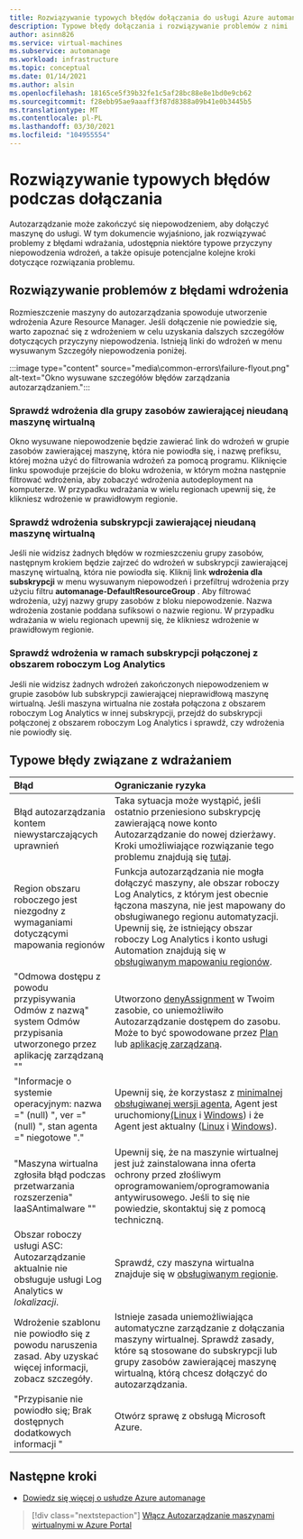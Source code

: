 ```yaml
---
title: Rozwiązywanie typowych błędów dołączania do usługi Azure automanage
description: Typowe błędy dołączania i rozwiązywanie problemów z nimi
author: asinn826
ms.service: virtual-machines
ms.subservice: automanage
ms.workload: infrastructure
ms.topic: conceptual
ms.date: 01/14/2021
ms.author: alsin
ms.openlocfilehash: 18165ce5f39b32fe1c5af28bc88e8e1bd0e9cb62
ms.sourcegitcommit: f28ebb95ae9aaaff3f87d8388a09b41e0b3445b5
ms.translationtype: MT
ms.contentlocale: pl-PL
ms.lasthandoff: 03/30/2021
ms.locfileid: "104955554"
---
```

# <a name="troubleshoot-common-automanage-onboarding-errors"></a>Rozwiązywanie typowych błędów podczas dołączania
Autozarządzanie może zakończyć się niepowodzeniem, aby dołączyć maszynę do usługi. W tym dokumencie wyjaśniono, jak rozwiązywać problemy z błędami wdrażania, udostępnia niektóre typowe przyczyny niepowodzenia wdrożeń, a także opisuje potencjalne kolejne kroki dotyczące rozwiązania problemu.

## <a name="troubleshooting-deployment-failures"></a>Rozwiązywanie problemów z błędami wdrożenia
Rozmieszczenie maszyny do autozarządzania spowoduje utworzenie wdrożenia Azure Resource Manager. Jeśli dołączenie nie powiedzie się, warto zapoznać się z wdrożeniem w celu uzyskania dalszych szczegółów dotyczących przyczyny niepowodzenia. Istnieją linki do wdrożeń w menu wysuwanym Szczegóły niepowodzenia poniżej.

:::image type="content" source="media\common-errors\failure-flyout.png" alt-text="Okno wysuwane szczegółów błędów zarządzania autozarządzaniem.":::

### <a name="check-the-deployments-for-the-resource-group-containing-the-failed-vm"></a>Sprawdź wdrożenia dla grupy zasobów zawierającej nieudaną maszynę wirtualną
Okno wysuwane niepowodzenie będzie zawierać link do wdrożeń w grupie zasobów zawierającej maszynę, która nie powiodła się, i nazwę prefiksu, której można użyć do filtrowania wdrożeń za pomocą programu. Kliknięcie linku spowoduje przejście do bloku wdrożenia, w którym można następnie filtrować wdrożenia, aby zobaczyć wdrożenia autodeployment na komputerze. W przypadku wdrażania w wielu regionach upewnij się, że klikniesz wdrożenie w prawidłowym regionie.

### <a name="check-the-deployments-for-the-subscription-containing-the-failed-vm"></a>Sprawdź wdrożenia subskrypcji zawierającej nieudaną maszynę wirtualną
Jeśli nie widzisz żadnych błędów w rozmieszczeniu grupy zasobów, następnym krokiem będzie zajrzeć do wdrożeń w subskrypcji zawierającej maszynę wirtualną, która nie powiodła się. Kliknij link **wdrożenia dla subskrypcji** w menu wysuwanym niepowodzeń i przefiltruj wdrożenia przy użyciu filtru **automanage-DefaultResourceGroup** . Aby filtrować wdrożenia, użyj nazwy grupy zasobów z bloku niepowodzenie. Nazwa wdrożenia zostanie poddana sufiksowi o nazwie regionu. W przypadku wdrażania w wielu regionach upewnij się, że klikniesz wdrożenie w prawidłowym regionie.

### <a name="check-deployments-in-a-subscription-linked-to-a-log-analytics-workspace"></a>Sprawdź wdrożenia w ramach subskrypcji połączonej z obszarem roboczym Log Analytics
Jeśli nie widzisz żadnych wdrożeń zakończonych niepowodzeniem w grupie zasobów lub subskrypcji zawierającej nieprawidłową maszynę wirtualną. Jeśli maszyna wirtualna nie została połączona z obszarem roboczym Log Analytics w innej subskrypcji, przejdź do subskrypcji połączonej z obszarem roboczym Log Analytics i sprawdź, czy wdrożenia nie powiodły się.

## <a name="common-deployment-errors"></a>Typowe błędy związane z wdrażaniem

Błąd |  Ograniczanie ryzyka
:-----|:-------------|
Błąd autozarządzania kontem niewystarczających uprawnień | Taka sytuacja może wystąpić, jeśli ostatnio przeniesiono subskrypcję zawierającą nowe konto Autozarządzanie do nowej dzierżawy. Kroki umożliwiające rozwiązanie tego problemu znajdują się [tutaj](./repair-automanage-account.md).
Region obszaru roboczego jest niezgodny z wymaganiami dotyczącymi mapowania regionów | Funkcja autozarządzania nie mogła dołączyć maszyny, ale obszar roboczy Log Analytics, z którym jest obecnie łączona maszyna, nie jest mapowany do obsługiwanego regionu automatyzacji. Upewnij się, że istniejący obszar roboczy Log Analytics i konto usługi Automation znajdują się w [obsługiwanym mapowaniu regionów](../automation/how-to/region-mappings.md).
"Odmowa dostępu z powodu przypisywania Odmów z nazwą" system Odmów przypisania utworzonego przez aplikację zarządzaną "" | Utworzono [denyAssignment](../role-based-access-control/deny-assignments.md) w Twoim zasobie, co uniemożliwiło Autozarządzanie dostępem do zasobu. Może to być spowodowane przez [Plan](../governance/blueprints/concepts/resource-locking.md) lub [aplikację zarządzaną](../azure-resource-manager/managed-applications/overview.md).
"Informacje o systemie operacyjnym: nazwa =" (null) ", ver =" (null) ", stan agenta =" niegotowe "." | Upewnij się, że korzystasz z [minimalnej obsługiwanej wersji agenta](/troubleshoot/azure/virtual-machines/support-extensions-agent-version), Agent jest uruchomiony[(Linux](/troubleshoot/azure/virtual-machines/linux-azure-guest-agent) i [Windows](/troubleshoot/azure/virtual-machines/windows-azure-guest-agent)) i że Agent jest aktualny ([Linux](../virtual-machines/extensions/update-linux-agent.md) i [Windows](../virtual-machines/extensions/agent-windows.md)).
"Maszyna wirtualna zgłosiła błąd podczas przetwarzania rozszerzenia" IaaSAntimalware "" | Upewnij się, że na maszynie wirtualnej jest już zainstalowana inna oferta ochrony przed złośliwym oprogramowaniem/oprogramowania antywirusowego. Jeśli to się nie powiedzie, skontaktuj się z pomocą techniczną.
Obszar roboczy usługi ASC: Autozarządzanie aktualnie nie obsługuje usługi Log Analytics w _lokalizacji_. | Sprawdź, czy maszyna wirtualna znajduje się w [obsługiwanym regionie](./automanage-virtual-machines.md#supported-regions).
Wdrożenie szablonu nie powiodło się z powodu naruszenia zasad. Aby uzyskać więcej informacji, zobacz szczegóły. | Istnieje zasada uniemożliwiająca automatyczne zarządzanie z dołączania maszyny wirtualnej. Sprawdź zasady, które są stosowane do subskrypcji lub grupy zasobów zawierającej maszynę wirtualną, którą chcesz dołączyć do autozarządzania.
"Przypisanie nie powiodło się; Brak dostępnych dodatkowych informacji " | Otwórz sprawę z obsługą Microsoft Azure.

## <a name="next-steps"></a>Następne kroki

* [Dowiedz się więcej o usłudze Azure automanage](./automanage-virtual-machines.md)

> [!div class="nextstepaction"]
> [Włącz Autozarządzanie maszynami wirtualnymi w Azure Portal](quick-create-virtual-machines-portal.md)